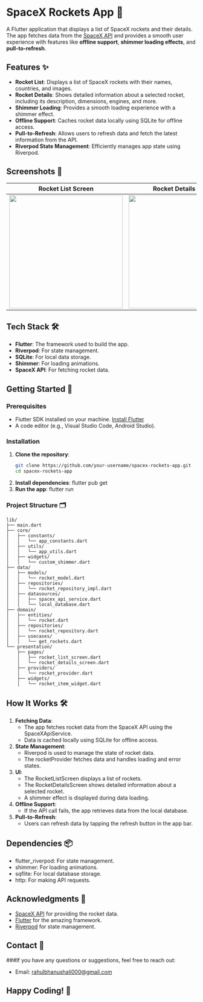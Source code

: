 # SpaceX Rockets App 🚀

A Flutter application that displays a list of SpaceX rockets and their details. The app fetches data from the [SpaceX API](https://github.com/r-spacex/SpaceX-API) and provides a smooth user experience with features like **offline support**, **shimmer loading effects**, and **pull-to-refresh**.

## Features ✨

- **Rocket List**: Displays a list of SpaceX rockets with their names, countries, and images.
- **Rocket Details**: Shows detailed information about a selected rocket, including its description, dimensions, engines, and more.
- **Shimmer Loading**: Provides a smooth loading experience with a shimmer effect.
- **Offline Support**: Caches rocket data locally using SQLite for offline access.
- **Pull-to-Refresh**: Allows users to refresh data and fetch the latest information from the API.
- **Riverpod State Management**: Efficiently manages app state using Riverpod.

## Screenshots 📸

| Rocket List Screen | Rocket Details Screen |
|--------------------|-----------------------|
| <img src="screenshots/rocket_list.png" width="300"> | <img src="screenshots/rocket_details.png" width="300"> |

## Tech Stack 🛠️

- **Flutter**: The framework used to build the app.
- **Riverpod**: For state management.
- **SQLite**: For local data storage.
- **Shimmer**: For loading animations.
- **SpaceX API**: For fetching rocket data.

## Getting Started 🚀

### Prerequisites

- Flutter SDK installed on your machine. [Install Flutter](https://flutter.dev/docs/get-started/install)
- A code editor (e.g., Visual Studio Code, Android Studio).

### Installation

1. **Clone the repository**:
   ```bash
   git clone https://github.com/your-username/spacex-rockets-app.git
   cd spacex-rockets-app
2. **Install dependencies**:
   flutter pub get
3. **Run the app**:
   flutter run

### Project Structure 🗂️

```plaintext
lib/
├── main.dart
├── core/
│   ├── constants/
│   │   └── app_constants.dart
│   ├── utils/
│   │   └── app_utils.dart
│   ├── widgets/
│   │   └── custom_shimmer.dart
├── data/
│   ├── models/
│   │   └── rocket_model.dart
│   ├── repositories/
│   │   └── rocket_repository_impl.dart
│   ├── datasources/
│   │   ├── spacex_api_service.dart
│   │   └── local_database.dart
├── domain/
│   ├── entities/
│   │   └── rocket.dart
│   ├── repositories/
│   │   └── rocket_repository.dart
│   ├── usecases/
│   │   └── get_rockets.dart
└── presentation/
    ├── pages/
    │   ├── rocket_list_screen.dart
    │   └── rocket_details_screen.dart
    ├── providers/
    │   └── rocket_provider.dart
    ├── widgets/
    │   └── rocket_item_widget.dart
```


## How It Works 🛠️

1. **Fetching Data**:
   - The app fetches rocket data from the SpaceX API using the SpaceXApiService.
   - Data is cached locally using SQLite for offline access.
2. **State Management**:
   - Riverpod is used to manage the state of rocket data.
   - The rocketProvider fetches data and handles loading and error states.
3. **UI**:
   - The RocketListScreen displays a list of rockets.
   - The RocketDetailsScreen shows detailed information about a selected rocket.
   - A shimmer effect is displayed during data loading.
4. **Offline Support**:
   - If the API call fails, the app retrieves data from the local database.
5. **Pull-to-Refresh**:
   - Users can refresh data by tapping the refresh button in the app bar.

## Dependencies 📦

- flutter_riverpod: For state management.
- shimmer: For loading animations.
- sqflite: For local database storage.
- http: For making API requests.

## Acknowledgments 🙏

- [SpaceX API](https://github.com/r-spacex/SpaceX-API) for providing the rocket data.
- [Flutter](https://flutter.dev/) for the amazing framework.
- [Riverpod](https://riverpod.dev/) for state management.

## Contact 📧

###If you have any questions or suggestions, feel free to reach out:

- Email: rahulbhanushali000@gmail.com

## Happy Coding! 🚀
















   


